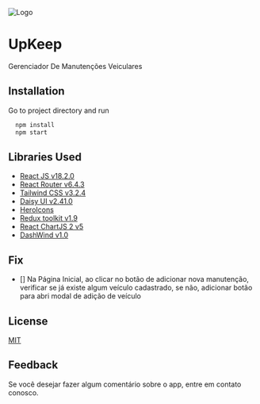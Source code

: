 ![Logo](https://upkeep.onrender.com/logo.png)

# UpKeep

Gerenciador De Manutenções Veiculares

## Installation

Go to project directory and run

```bash
  npm install
  npm start
```
    
## Libraries Used

- [React JS v18.2.0](https://reactjs.org/)
- [React Router v6.4.3](https://reactrouter.com/en/main)
- [Tailwind CSS v3.2.4](https://tailwindcss.com/)
- [Daisy UI v2.41.0](https://daisyui.com/)
- [HeroIcons](https://heroicons.com/)
- [Redux toolkit v1.9](https://redux-toolkit.js.org/)
- [React ChartJS 2 v5](https://react-chartjs-2.js.org/)
- [DashWind v1.0](https://tailwind-dashboard-template-dashwind.vercel.app/documentation)

## Fix
- [] Na Página Inicial, ao clicar no botão de adicionar nova manutenção, verificar se já existe algum veículo cadastrado, se não, adicionar botão para abri modal de adição de veículo

## License

[MIT](https://choosealicense.com/licenses/mit/)

## Feedback
Se você desejar fazer algum comentário sobre o app, entre em contato conosco.

